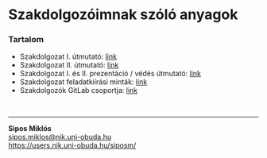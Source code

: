 # Szakdolgozóimnak szóló anyagok

### Tartalom
- Szakdolgozat I. útmutató: [link](https://github.com/siposm/oktatas-szakd-docs/blob/master/SZAKD1.md)
- Szakdolgozat II. útmutató: [link](https://github.com/siposm/oktatas-szakd-docs/blob/master/SZAKD2.md)
- Szakdolgozat I. és II. prezentáció / védés útmutató: [link](https://github.com/siposm/oktatas-szakd-docs/blob/master/presentation.md)
- Szakdolgozat feladatkiírási minták: [link](https://github.com/siposm/oktatas-szakd-docs/blob/master/szakd_feladatkiiras_sablon.md)
- Szakdolgozók GitLab csoportja: [link](https://github.com/szakdolgozok-siposm)

<br>

---

**Sipos Miklós**\
sipos.miklos@nik.uni-obuda.hu\
https://users.nik.uni-obuda.hu/siposm/